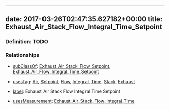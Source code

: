 
---
date: 2017-03-26T02:47:35.627182+00:00
title: Exhaust_Air_Stack_Flow_Integral_Time_Setpoint
---
### Definition: TODO

### Relationships

* [subClassOf](http://www.w3.org/2000/01/rdf-schema#subClassOf): [Exhaust_Air_Stack_Flow_Setpoint](https://brickschema.org/schema/1.0/Brick#Exhaust_Air_Stack_Flow_Setpoint), [Exhaust_Air_Flow_Integral_Time_Setpoint](https://brickschema.org/schema/1.0/Brick#Exhaust_Air_Flow_Integral_Time_Setpoint)

* [usesTag](https://brickschema.org/schema/1.0/BrickFrame#usesTag): [Air](https://brickschema.org/schema/1.0/BrickTag#Air), [Setpoint](https://brickschema.org/schema/1.0/BrickTag#Setpoint), [Flow](https://brickschema.org/schema/1.0/BrickTag#Flow), [Integral](https://brickschema.org/schema/1.0/BrickTag#Integral), [Time](https://brickschema.org/schema/1.0/BrickTag#Time), [Stack](https://brickschema.org/schema/1.0/BrickTag#Stack), [Exhaust](https://brickschema.org/schema/1.0/BrickTag#Exhaust)

* [label](http://www.w3.org/2000/01/rdf-schema#label): Exhaust Air Stack Flow Integral Time Setpoint

* [usesMeasurement](https://brickschema.org/schema/1.0/BrickFrame#usesMeasurement): [Exhaust_Air_Stack_Flow_Integral_Time](https://brickschema.org/schema/1.0/Brick#Exhaust_Air_Stack_Flow_Integral_Time)
